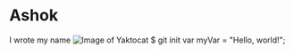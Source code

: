 # Ashok
I wrote my name
![Image of Yaktocat](https://octodex.github.com/images/yaktocat.png)
$ git init
var myVar = "Hello, world!";
